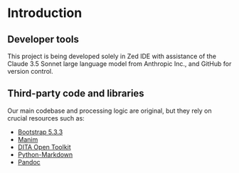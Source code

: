 # Introduction

## Developer tools

This project is being developed solely in Zed IDE with assistance of the Claude 3.5 Sonnet large language model from Anthropic Inc., and GitHub for version control.

## Third-party code and libraries

Our main codebase and processing logic are original, but they rely on crucial resources such as:

- [Bootstrap 5.3.3](https://getbootstrap.com/)
- [Manim](https://github.com/3b1b/manim)
- [DITA Open Toolkit](https://www.dita-ot.org/)
- [Python-Markdown](https://python-markdown.github.io/)
- [Pandoc](https://pandoc.org/)
